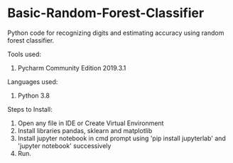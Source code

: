 # Basic-Random-Forest-Classifier
Python code for recognizing digits and estimating accuracy using random forest classifier.

Tools used:
1. Pycharm Community Edition 2019.3.1

Languages used:
1. Python 3.8

Steps to Install:
1. Open any file in IDE or Create Virtual Environment
2. Install libraries pandas, sklearn and matplotlib
3. Install jupyter notebook in cmd prompt using 'pip install jupyterlab' and 'jupyter notebook' successively
4. Run.
